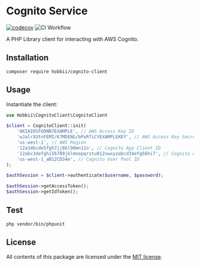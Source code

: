 # Cognito Service
[![codecov](https://codecov.io/gh/hobbii/cognito-client/branch/main/graph/badge.svg?token=6PFWRSU1CN)](https://codecov.io/gh/hobbii/cognito-client)
![CI Workflow](https://github.com/hobbii/cognito-client/actions/workflows/ci.yml/badge.svg?branch=main)

A PHP Library client for interacting with AWS Cognito.

## Installation
```shell
composer require hobbii/cognito-client
```

## Usage
Instantiate the client:

```php
use Hobbii\CognitoClient\CognitoClient

$client = CognitoClient::init(
    'AKIAIOSFODNN7EXAMPLE', // AWS Access Key ID
    'wJalrXUtnFEMI/K7MDENG/bPxRfiCYEXAMPLEKEY', // AWS Access Key Secret
    'us-west-1', // AWS Region
    '12a34bcde5fgh7ij8kl90mn12o', // Cognito App Client ID
    '12abc3defghi56789jklmnopqrstu012vwxyzabcd34efg56hi7', // Cognito App Client Secret
    'us-west-1_aB12CD34e', // Cognito User Pool ID
);

$authSession = $client->authenticate($username, $password);

$authSession->getAccessToken();
$authSession->getIdToken();
```

## Test
```shell
php vendor/bin/phpunit
```

## License
All contents of this package are licensed under the [MIT license](LICENSE).
